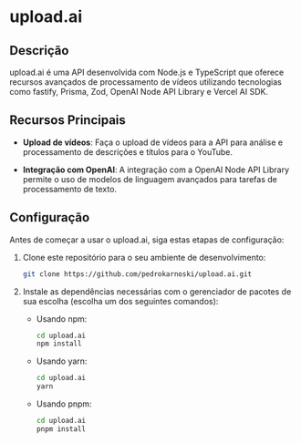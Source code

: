 # upload.ai

## Descrição

upload.ai é uma API desenvolvida com Node.js e TypeScript que oferece recursos avançados de processamento de vídeos utilizando tecnologias como fastify, Prisma, Zod, OpenAI Node API Library e Vercel AI SDK.

## Recursos Principais

- **Upload de vídeos**: Faça o upload de vídeos para a API para análise e processamento de descrições e títulos para o YouTube.

- **Integração com OpenAI**: A integração com a OpenAI Node API Library permite o uso de modelos de linguagem avançados para tarefas de processamento de texto.

## Configuração

Antes de começar a usar o upload.ai, siga estas etapas de configuração:

1. Clone este repositório para o seu ambiente de desenvolvimento:

   ```bash
   git clone https://github.com/pedrokarnoski/upload.ai.git

2. Instale as dependências necessárias com o gerenciador de pacotes de sua escolha (escolha um dos seguintes comandos):

   - Usando npm:
     ```bash
     cd upload.ai
     npm install
     ```

   - Usando yarn:
     ```bash
     cd upload.ai
     yarn
     ```

   - Usando pnpm:
     ```bash
     cd upload.ai
     pnpm install
     ```
